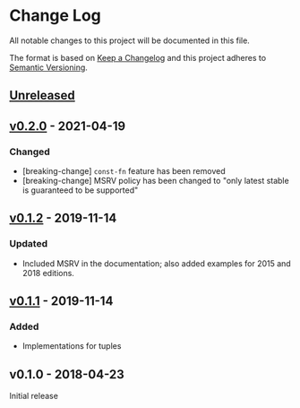 # Change Log

All notable changes to this project will be documented in this file.

The format is based on [Keep a Changelog](http://keepachangelog.com/)
and this project adheres to [Semantic Versioning](http://semver.org/).

## [Unreleased]

## [v0.2.0] - 2021-04-19

### Changed

- [breaking-change] `const-fn` feature has been removed
- [breaking-change] MSRV policy has been changed to "only latest stable is guaranteed to be supported"

## [v0.1.2] - 2019-11-14

### Updated

- Included MSRV in the documentation; also added examples for 2015 and 2018
  editions.

## [v0.1.1] - 2019-11-14

### Added

- Implementations for tuples

## v0.1.0 - 2018-04-23

Initial release

[Unreleased]: https://github.com/japaric/hash32/compare/v0.2.0...HEAD
[v0.2.0]: https://github.com/japaric/hash32/compare/v0.1.2...v0.2.0
[v0.1.2]: https://github.com/japaric/hash32/compare/v0.1.1...v0.1.2
[v0.1.1]: https://github.com/japaric/hash32/compare/v0.1.0...v0.1.1
